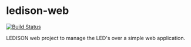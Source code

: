 # ledison-web
[![Build Status](https://travis-ci.org/BorntraegerMarc/ledison-web.svg?branch=master)](https://travis-ci.org/BorntraegerMarc/ledison-web)

LEDISON web project to manage the LED's over a simple web application.
